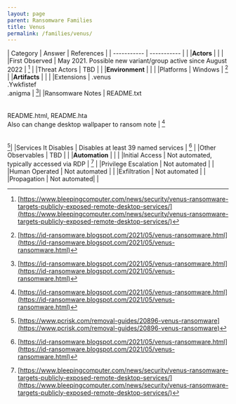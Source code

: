 ```yaml
---
layout: page
parent: Ransomware Families
title: Venus
permalink: /families/venus/
---
```


| Category | Answer | References | 
| ----------- | ----------- | | 
|**Actors** | | |
|First Observed | May 2021. Possible new variant/group active since August 2022 | [^1] |
|Threat Actors | TBD | |
|**Environment** | | |
|Platforms | Windows | [^2] |
|**Artifacts** | | |
|Extensions | .venus<br>.Ywkfistef<br>.anigma | [^2]|
|Ransomware Notes | README.txt<br><br><br>README.html, README.hta<br>Also can change desktop wallpaper to ransom note | [^2]<br><br><br>[^3]|
|Services It Disables | Disables at least 39 named services | [^2] |
|Other Observables | TBD | |
|**Automation** | | |
|Initial Access | Not automated, typically accessed via RDP | [^1] |
|Privilege Escalation | Not automated | |
|Human Operated | Not automated | |
|Exfiltration | Not automated | |
|Propagation | Not automated| |


[^1]: [https://www.bleepingcomputer.com/news/security/venus-ransomware-targets-publicly-exposed-remote-desktop-services/](https://www.bleepingcomputer.com/news/security/venus-ransomware-targets-publicly-exposed-remote-desktop-services/)
[^2]: [https://id-ransomware.blogspot.com/2021/05/venus-ransomware.html](https://id-ransomware.blogspot.com/2021/05/venus-ransomware.html)
[^3]: [https://www.pcrisk.com/removal-guides/20896-venus-ransomware](https://www.pcrisk.com/removal-guides/20896-venus-ransomware)
